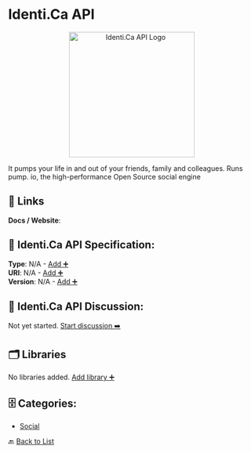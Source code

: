 # Identi.Ca API
<p align="center">
    <img width="256" src="https://raw.githubusercontent.com/apis-list/apis-list/main/apis/identi-ca-api/logo_256x256.png" alt="Identi.Ca API Logo"/>
</p>
It pumps your life in and out of your friends, family and colleagues. Runs pump. io, the high-performance Open Source social engine

##  🔗 Links
**Docs / Website**: 

## 🧬 Identi.Ca API Specification:
**Type**: N/A - [Add ➕](https://github.com/apis-list/apis-list/edit/main/apis.yaml#L10048)  
**URI**: N/A - [Add ➕](https://github.com/apis-list/apis-list/edit/main/apis.yaml#L10048)  
**Version**: N/A - [Add ➕](https://github.com/apis-list/apis-list/edit/main/apis.yaml#L10048)

## 💬 Identi.Ca API Discussion:
Not yet started. [Start discussion ➡️](https://github.com/apis-list/apis-list/discussions/new)

## 🗂️ Libraries

No libraries added. [Add library ➕](https://github.com/apis-list/apis-list/edit/main/apis.yaml#L10048)    


## 🗄️ Categories:
- [Social](https://github.com/apis-list/apis-list#social-)

🔙  [Back to List](https://github.com/apis-list/apis-list)
